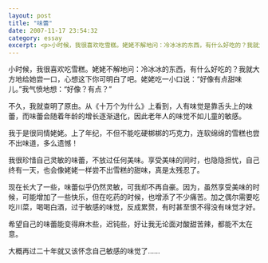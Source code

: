 ```yaml
---
layout: post
title: "味蕾"
date: 2007-11-17 23:54:32
category: essay
excerpt: <p>小时候，我很喜欢吃雪糕。姥姥不解地问：冷冰冰的东西，有什么好吃的？我就大方地给她尝一口，心想这下你可明白了吧。姥姥吃一小口说：“好像有点甜味儿。”我气愤地想：“好像？有点？”</p>
---
```


小时候，我很喜欢吃雪糕。姥姥不解地问：冷冰冰的东西，有什么好吃的？我就大方地给她尝一口，心想这下你可明白了吧。姥姥吃一小口说：“好像有点甜味儿。”我气愤地想：“好像？有点？”

不久，我就查明了原由。从《十万个为什么》上看到，人有味觉是靠舌头上的味蕾，而味蕾会随着年龄的增长逐渐退化，因此老年人的味觉不如儿童的敏感。

我于是很同情姥姥。上了年纪，不但不能吃硬梆梆的巧克力，连软绵绵的雪糕也尝不出味道，多么遗憾！

我很珍惜自己灵敏的味蕾，不放过任何美味。享受美味的同时，也隐隐担忧，自己终有一天，也会像姥姥一样尝不出雪糕的甜味，真是太残忍了。

现在长大了一些，味蕾似乎仍然灵敏，可我却不再自豪。因为，虽然享受美味的时候，可能增加了一些快乐，但在吃药的时候，也增添了不少痛苦。加之偶尔需要吃吃川菜，喝喝白酒，过于敏感的味觉，反成累赘，有时甚至恨不得没有味觉才好。

希望自己的味蕾能变得麻木些，迟钝些，好让我无论面对酸甜苦辣，都能不太在意。

大概再过二十年就又该怀念自己敏感的味觉了……
